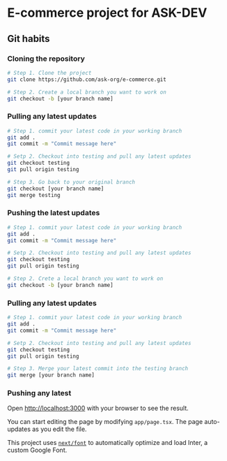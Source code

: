 # E-commerce project for ASK-DEV


## Git habits 

### Cloning the repository

```bash
# Step 1. Clone the project
git clone https://github.com/ask-org/e-commerce.git

# Step 2. Create a local branch you want to work on 
git checkout -b [your branch name]
```

### Pulling any latest updates

```bash
# Step 1. commit your latest code in your working branch
git add .
git commit -m "Commit message here"

# Setp 2. Checkout into testing and pull any latest updates
git checkout testing
git pull origin testing

# Step 3. Go back to your original branch
git checkout [your branch name]
git merge testing
```

### Pushing the latest updates 

```bash
# Step 1. commit your latest code in your working branch
git add .
git commit -m "Commit message here"

# Setp 2. Checkout into testing and pull any latest updates
git checkout testing
git pull origin testing

# Step 2. Crete a local branch you want to work on 
git checkout -b [your branch name]
```

### Pulling any latest updates

```bash
# Step 1. commit your latest code in your working branch
git add .
git commit -m "Commit message here"

# Setp 2. Checkout into testing and pull any latest updates
git checkout testing
git pull origin testing

# Step 3. Merge your latest commit into the testing branch
git merge [your branch name]
```

### Pushing any latest 
Open [http://localhost:3000](http://localhost:3000) with your browser to see the result.

You can start editing the page by modifying `app/page.tsx`. The page auto-updates as you edit the file.

This project uses [`next/font`](https://nextjs.org/docs/basic-features/font-optimization) to automatically optimize and load Inter, a custom Google Font.

